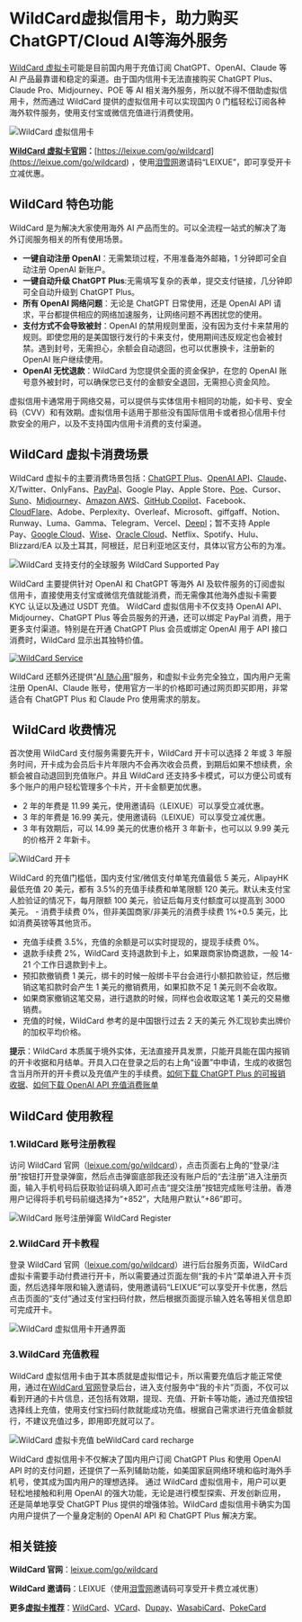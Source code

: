 # WildCard虚拟信用卡，助力购买ChatGPT/Cloud AI等海外服务

[WildCard 虚拟卡](<https://leixue.com/app/wildcard>)可能是目前国内用于充值订阅 ChatGPT、OpenAI、Claude 等 AI 产品最靠谱和稳定的渠道。由于国内信用卡无法直接购买 ChatGPT Plus、Claude Pro、Midjourney、POE 等 AI 相关海外服务，所以就不得不借助虚拟信用卡，然而通过 WildCard 提供的虚拟信用卡可以实现国内 0 门槛轻松订阅各种海外软件服务，使用支付宝或微信充值进行消费使用。

![WildCard 虚拟信用卡](<https://leiue.com/uploads/2024/08/WildCard.png>)

**[WildCard 虚拟卡官网](<https://leixue.com/go/wildcard>)：**[https://leixue.com/go/wildcard](<https://leixue.com/go/wildcard>) ，使用[泪雪网](<https://leixue.com>)邀请码“LEIXUE”，即可享受开卡立减优惠。 

## WildCard 特色功能

 WildCard 是为解决大家使用海外 AI 产品而生的。可以全流程一站式的解决了海外订阅服务相关的所有使用场景。
- **一键自动注册 OpenAI**：无需繁琐过程，不用准备海外邮箱，1 分钟即可全自动注册 OpenAI 新账户。
- **一键自动升级 ChatGPT Plus**:无需填写复杂的表单，提交支付链接，几分钟即可全自动升级到 ChatGPT Plus。
- **所有 OpenAI 网络问题**：无论是 ChatGPT 日常使用，还是 OpenAI API 请求，平台都提供相应的网络加速服务，让网络问题不再困扰您的使用。
- **支付方式不会导致被封**：OpenAI 的禁用规则里面，没有因为支付卡来禁用的规则。即使您用的是美国银行发行的卡来支付，使用期间违反规定也会被封禁。遇到封号，无需担心，余额会自动退回，也可以优惠换卡，注册新的 OpenAI 账户继续使用。
- **OpenAI 无忧退款**：WildCard 为您提供全面的资金保护，在您的 OpenAI 账号意外被封时，可以确保您已支付的金额安全退回，无需担心资金风险。

<!-- -->

 虚拟信用卡通常用于网络交易，可以提供与实体信用卡相同的功能，如卡号、安全码（CVV）和有效期。虚拟信用卡适用于那些没有国际信用卡或者担心信用卡付款安全的用户，以及不支持国内信用卡消费的支付渠道。 
 
 ## WildCard 虚拟卡消费场景

 WildCard 虚拟卡的主要消费场景包括：[ChatGPT Plus](<https://leixue.com/app/chatgpt-plus>)、[OpenAI API](<https://leixue.com/app/openai-api>)、[Claude](<https://leixue.com/app/wildcard-claude>)、X/Twitter、OnlyFans、[PayPal](<https://leixue.com/app/paypal>)、Google Play、Apple Store、[Poe](<https://leixue.com/app/poe>)、Cursor、[Suno](<https://leixue.com/app/suno>)、[Midjourney](<https://leixue.com/app/midjourney>)、[Amazon AWS](<https://leixue.com/app/amazon-aws>)、[GitHub Copilot](<https://leixue.com/app/github-copilot>)、Facebook、[CloudFlare](<https://leixue.com/app/cloudflare>)、Adobe、Perplexity、Overleaf、Microsoft、giffgaff、Notion、Runway、Luma、Gamma、Telegram、Vercel、[Deepl](<https://leixue.com/app/deepl>)；暂不支持 Apple Pay、[Google Cloud](<https://leixue.com/app/google-cloud>)、[Wise](<https://leixue.com/app/wise>)、[Oracle Cloud](<https://leixue.com/app/oracle-cloud>)、Netflix、Spotify、Hulu、Blizzard/EA 以及土耳其，阿根廷，尼日利亚地区支付，具体以官方公布的为准。 
 
 ![WildCard 支持支付的全球服务 WildCard Supported Pay](<https://leixue.com/uploads/2023/11/WildCard-Supported-Pay-1.jpg>) 
 
 WildCard 主要提供针对 OpenAI 和 ChatGPT 等海外 AI 及软件服务的订阅虚拟信用卡，直接使用支付宝或微信充值就能消费，而无需像其他海外虚拟卡需要 KYC 认证以及通过 USDT 充值。 WildCard 虚拟信用卡不仅支持 OpenAI API、Midjourney、ChatGPT Plus 等会员服务的开通，还可以绑定 PayPal 消费，用于更多支付渠道。特别是在开通 ChatGPT Plus 会员或绑定 OpenAI 用于 API 接口消费时，WildCard 显示出其独特价值。 
 
 [![WildCard Service](<https://leixue.com/uploads/2023/11/WildCard-Service.jpg>)](<https://leixue.com/go/wildcard>) 
 
 WildCard 还额外还提供“[AI 随心用](<https://leixue.com/go/2233ai>)”服务，和虚拟卡业务完全独立，国内用户无需注册 OpenAI、Claude 账号，使用官方一半的价格即可通过网页即买即用，非常适合有 ChatGPT Plus 和 Claude Pro 使用需求的朋友。 
 
 ##  WildCard 收费情况

 首次使用 WildCard 支付服务需要先开卡，WildCard 开卡可以选择 2 年或 3 年服务时间，开卡成为会员后卡片年限内不会再次收会员费，到期后如果不想续费，余额会被自动退回到充值账户。并且 WildCard 还支持多卡模式，可以方便公司或有多个账户的用户轻松管理多个卡片，开卡金额更加优惠。 
- 2 年的年费是 11.99 美元，使用邀请码（LEIXUE）可以享受立减优惠。
- 3 年的年费是 16.99 美元，使用邀请码（LEIXUE）可以享受立减优惠。
- 3 年有效期后，可以 14.99 美元的优惠价格开 3 年新卡，也可以以 9.99 美元的价格开 2 年新卡。

<!-- -->

![WildCard 开卡](<https://leixue.com/uploads/2023/11/WildCard-open-card.png>) 

WildCard 的充值门槛低，国内支付宝/微信支付单笔充值最低 5 美元，AlipayHK 最低充值 20 美元，都有 3.5%的充值手续费和单笔限额 120 美元。默认未支付宝人脸验证的情况下，每月限额 100 美元，验证后每月支付额度可以提高到 3000 美元。 - 消费手续费 0%，但非美国商家/非美元的消费手续费 1%+0.5 美元，比如消费英镑等其他货币。
- 充值手续费 3.5%，充值的余额是可以实时提现的，提现手续费 0%。
- 退款手续费 2%，WildCard 支持退款到卡上，如果跟商家协商退款，一般 14-21 个工作日退款到卡上。
- 预扣款撤销费 1 美元，绑卡的时候一般绑卡平台会进行小额扣款验证，然后撤销这笔扣款时会产生 1 美元的撤销费用，如果扣款不足 1 美元则不会收取。
- 如果商家撤销这笔交易，进行退款的时候，同样也会收取这笔 1 美元的交易撤销费。
- 充值的时候，WildCard 参考的是中国银行过去 2 天的美元 外汇现钞卖出牌价的加权平均价格。

<!-- -->

**提示**：WildCard 本质属于境外实体，无法直接开具发票，只能开具能在国内报销的开卡收据和月结单。开具入口在登录之后的右上角“设置”中申请，生成的收据包含当月所开的开卡费以及充值产生的手续费。​[如何下载 ChatGPT Plus 的可报销收据](<https://leixue.com/ask/how-to-download-chatgpt-plus-invoice>)、[如何下载 OpenAI API 充值消费账单](<https://leixue.com/ask/how-to-download-openai-api-invoice>)

## WildCard 使用教程

### 1\.WildCard 账号注册教程

 访问 WildCard 官网（[leixue.com/go/wildcard](<https://leixue.com/go/wildcard>)），点击页面右上角的“登录/注册”按钮打开登录弹窗，然后点击弹窗底部我还没有账户后的“去注册”进入注册页面，输入手机号码后获取验证码填入即可点击“提交注册”按钮完成账号注册。香港用户记得将手机号码前缀选择为“+852”，大陆用户默认“+86”即可。 
 
 ![WildCard 账号注册弹窗 WildCard Register](<https://leixue.com/uploads/2024/08/WildCard-Register.png>)
 
 ### 2\.WildCard 开卡教程

 登录 WildCard 官网（[leixue.com/go/wildcard](<https://leixue.com/go/wildcard>)）进行后台服务页面，WildCard 虚拟卡需要手动付费进行开卡，所以需要通过页面左侧“我的卡片”菜单进入开卡页面，然后选择年限和输入邀请码，使用邀请码“LEIXUE”可以享受开卡优惠，然后点击页面的“支付”通过支付宝扫码付款，然后根据页面提示输入姓名等相关信息即可完成开卡。 
 
 ![WildCard 虚拟信用卡开通界面](<https://leixue.com/uploads/2024/05/WildCard-opencard.png>)
 
 ### 3\.WildCard 充值教程

 WildCard 虚拟信用卡由于其本质就是虚拟借记卡，所以需要充值后才能正常使用，通过在[WildCard 官网](<https://leixue.com/go/wildcard>)登录后台，进入支付服务中“我的卡片”页面，不仅可以看到开通的卡片信息，还包括有效期，提现、充值、开新卡等功能，通过充值按钮选择线上充值，使用支付宝扫码付款就能成功充值。根据自己需求进行充值金额就行，不建议充值过多，即用即充就可以了。 
 
 ![WildCard 虚拟卡充值 beWildCard card recharge](<https://leixue.com/uploads/2024/09/beWildCard-card-recharge.jpg>) 
 
 WildCard 虚拟信用卡不仅解决了国内用户订阅 ChatGPT Plus 和使用 OpenAI API 时的支付问题，还提供了一系列辅助功能，如美国家庭网络环境和临时海外手机号，使其成为国内用户的理想选择。 通过 WildCard 虚拟信用卡，用户可以更轻松地接触和利用 OpenAI 的强大功能，无论是进行模型探索、开发创新应用，还是简单地享受 ChatGPT Plus 提供的增强体验。WildCard 虚拟信用卡确实为国内用户提供了一个量身定制的 OpenAI API 和 ChatGPT Plus 解决方案。 
 
 ## 相关链接

**WildCard 官网**：[leixue.com/go/wildcard](<https://leixue.com/go/wildcard>)

**WildCard 邀请码**：LEIXUE（使用[泪雪网](<https://leixue.com>)邀请码可享受开卡费立减优惠） 

**更多[虚拟卡推荐](<https://leixue.com/best/virtual-credit-card>)**：[WildCard](<https://leixue.com/go/wildcard>)、[VCard](<https://leixue.com/go/vcard>)、[Dupay](<https://leixue.com/go/dupay>)、[WasabiCard](<https://leixue.com/go/wasabicard>)、[PokeCard](<https://leixue.com/go/pokepay>)
